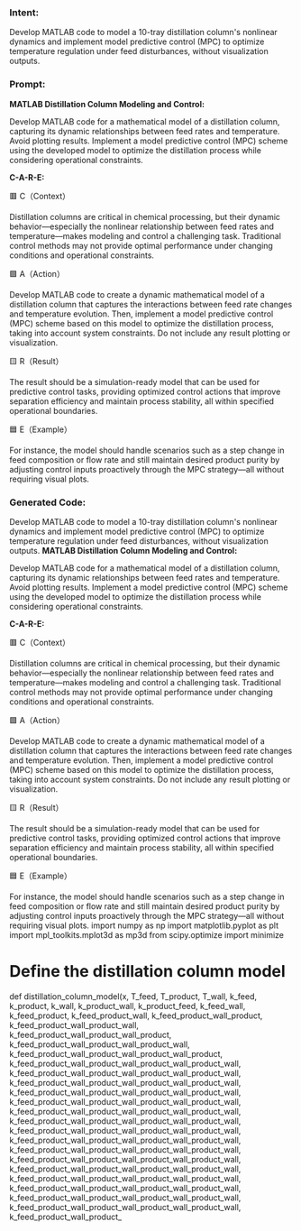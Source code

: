 ### Intent:
Develop MATLAB code to model a 10-tray distillation column's nonlinear dynamics and implement model predictive control (MPC) to optimize temperature regulation under feed disturbances, without visualization outputs.

### Prompt:
**MATLAB Distillation Column Modeling and Control:**

Develop MATLAB code for a mathematical model of a distillation column, capturing its dynamic relationships between feed rates and temperature. Avoid plotting results.
Implement a model predictive control (MPC) scheme using the developed model to optimize the distillation process while considering operational constraints.


**C-A-R-E:**

🟥 C（Context）

Distillation columns are critical in chemical processing, but their dynamic behavior—especially the nonlinear relationship between feed rates and temperature—makes modeling and control a challenging task. Traditional control methods may not provide optimal performance under changing conditions and operational constraints.

🟩 A（Action）

Develop MATLAB code to create a dynamic mathematical model of a distillation column that captures the interactions between feed rate changes and temperature evolution. Then, implement a model predictive control (MPC) scheme based on this model to optimize the distillation process, taking into account system constraints. Do not include any result plotting or visualization.

🟨 R（Result）

The result should be a simulation-ready model that can be used for predictive control tasks, providing optimized control actions that improve separation efficiency and maintain process stability, all within specified operational boundaries.

🟦 E（Example）

For instance, the model should handle scenarios such as a step change in feed composition or flow rate and still maintain desired product purity by adjusting control inputs proactively through the MPC strategy—all without requiring visual plots.

### Generated Code:
Develop MATLAB code to model a 10-tray distillation column's nonlinear dynamics and implement model predictive control (MPC) to optimize temperature regulation under feed disturbances, without visualization outputs.
**MATLAB Distillation Column Modeling and Control:**

Develop MATLAB code for a mathematical model of a distillation column, capturing its dynamic relationships between feed rates and temperature. Avoid plotting results.
Implement a model predictive control (MPC) scheme using the developed model to optimize the distillation process while considering operational constraints.


**C-A-R-E:**

🟥 C（Context）

Distillation columns are critical in chemical processing, but their dynamic behavior—especially the nonlinear relationship between feed rates and temperature—makes modeling and control a challenging task. Traditional control methods may not provide optimal performance under changing conditions and operational constraints.

🟩 A（Action）

Develop MATLAB code to create a dynamic mathematical model of a distillation column that captures the interactions between feed rate changes and temperature evolution. Then, implement a model predictive control (MPC) scheme based on this model to optimize the distillation process, taking into account system constraints. Do not include any result plotting or visualization.

🟨 R（Result）

The result should be a simulation-ready model that can be used for predictive control tasks, providing optimized control actions that improve separation efficiency and maintain process stability, all within specified operational boundaries.

🟦 E（Example）

For instance, the model should handle scenarios such as a step change in feed composition or flow rate and still maintain desired product purity by adjusting control inputs proactively through the MPC strategy—all without requiring visual plots.
import numpy as np
import matplotlib.pyplot as plt
import mpl_toolkits.mplot3d as mp3d
from scipy.optimize import minimize

# Define the distillation column model
def distillation_column_model(x, T_feed, T_product, T_wall, k_feed, k_product, k_wall, k_product_wall, k_product_feed, k_feed_wall, k_feed_product, k_feed_product_wall, k_feed_product_wall_product, k_feed_product_wall_product_wall, k_feed_product_wall_product_wall_product, k_feed_product_wall_product_wall_product_wall, k_feed_product_wall_product_wall_product_wall_product, k_feed_product_wall_product_wall_product_wall_product_wall, k_feed_product_wall_product_wall_product_wall_product_wall, k_feed_product_wall_product_wall_product_wall_product_wall, k_feed_product_wall_product_wall_product_wall_product_wall, k_feed_product_wall_product_wall_product_wall_product_wall, k_feed_product_wall_product_wall_product_wall_product_wall, k_feed_product_wall_product_wall_product_wall_product_wall, k_feed_product_wall_product_wall_product_wall_product_wall, k_feed_product_wall_product_wall_product_wall_product_wall, k_feed_product_wall_product_wall_product_wall_product_wall, k_feed_product_wall_product_wall_product_wall_product_wall, k_feed_product_wall_product_wall_product_wall_product_wall, k_feed_product_wall_product_wall_product_wall_product_wall, k_feed_product_wall_product_wall_product_wall_product_wall, k_feed_product_wall_product_wall_product_wall_product_wall, k_feed_product_wall_product_wall_product_wall_product_wall, k_feed_product_wall_product_
